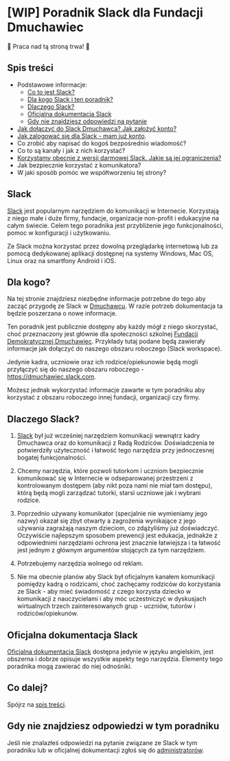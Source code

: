 # [WIP] Poradnik Slack dla Fundacji Dmuchawiec

:construction: Praca nad tą stroną trwa! :construction:

## Spis treści

* Podstawowe informacje:
    * [Co to jest Slack?](#slack)
    * [Dla kogo Slack i ten poradnik?](#dla-kogo)
    * [Dlaczego Slack?](#dlaczego-slack)
    * [Oficjalna dokumentacja Slack](#oficjalna-dokumentacja-slack)
    * [Gdy nie znajdziesz odpowiedzi na pytanie](#gdy-nie-znajdziesz-odpowiedzi-w-tym-poradniku)
* [Jak dołączyć do Slack Dmuchawca? Jak założyć konto?](podstrony/jak_dolaczyc.md)
* [Jak zalogować się dla Slack - mam już konto](podstrony/logowanie.md).
* Co zrobić aby napisać do kogoś bezpośrednio wiadomość?
* Co to są kanały i jak z nich korzystać?
* [Korzystamy obecnie z wersji darmowej Slack. Jakie są jej ograniczenia?](podstrony/ograniczenia_wersji_darmowej_slack.md)
* Jak bezpiecznie korzystać z komunikatora?
* W jaki sposób pomóc we współtworzeniu tej strony?


## Slack

[Slack](https://www.slack.com) jest popularnym narzędziem do 
komunikacji w Internecie. Korzystają z niego małe i duże
firmy, fundacje, organizacje non-profit i edukacyjne 
na całym świecie. Celem tego poradnika jest przybliżenie jego
funkcjonalności, pomoc w konfiguracji i użytkowaniu.

Ze Slack można korzystać przez dowolną przeglądarkę 
internetową lub za pomocą dedykowanej aplikacji dostępnej
na systemy Windows, Mac OS, Linux oraz na smartfony Android
i iOS.

## Dla kogo?

Na tej stronie znajdziesz niezbędne informacje potrzebne
do tego aby zacząć przygodę ze Slack
w [Dmuchawcu](https://www.fundacjadmuchawiec.pl/).
W razie potrzeb dokumentacja ta będzie poszerzana
o nowe informacje.

Ten poradnik jest publicznie dostępny aby każdy mógł
z niego skorzystać, choć przeznaczony jest głównie
dla społeczności szkolnej 
[Fundacji Demokratycznej Dmuchawiec](https://www.fundacjadmuchawiec.pl/).
Przykłady tutaj podane będą zawierały informacje jak
dołączyć do naszego obszaru roboczego (Slack workspace).

Jedynie kadra, uczniowie oraz ich rodzice/opiekunowie będą
mogli przyłączyć się do naszego obszaru roboczego - 
https://dmuchawiec.slack.com.

Możesz jednak wykorzystać informacje zawarte w tym poradniku
aby korzystać z obszaru roboczego innej fundacji, 
organizacji czy firmy.

## Dlaczego Slack?

1. [Slack](https://www.slack.com) był już wcześniej narzędziem
komunikacji wewnątrz kadry Dmuchawca oraz do komunikacji
z Radą Rodziców. Doświadczenia te potwierdziły użyteczność
i łatwość tego narzędzia przy jednoczesnej bogatej
funkcjonalności.

2. Chcemy narzędzia, które pozwoli tutorkom i uczniom
bezpiecznie komunikować się w Internecie w odseparowanej
przestrzeni z kontrolowanym dostępem (aby nikt poza nami nie
miał tam dostępu), którą będą mogli zarządzać tutorki, 
starsi uczniowe jak i wybrani rodzice.

3. Poprzednio używany komunikator (specjalnie nie wymieniamy
jego nazwy) okazał się zbyt otwarty a zagrożenia wynikające
z jego używania zagrażają naszym dzieciom, co zdążyliśmy
już doświadczyć. Oczywiście
najlepszym sposobem prewencji jest edukacja, jednakże
z odpowiednimi narzędziami ochrona jest znacznie łatwiejsza
i ta łatwość jest jednym z głównym argumentów stojących
za tym narzędziem.

4. Potrzebujemy narzędzia wolnego od reklam.

5. Nie ma obecnie planów aby Slack był oficjalnym kanałem
komunikacji
pomiędzy kadrą o rodzicami, choć zachęcamy rodziców do
korzystania ze Slack - aby mieć świadomość z czego korzysta
dziecko w komunikacji z nauczycielami i aby móc uczestniczyć
w dyskusjach wirtualnych trzech zainteresowanych grup - uczniów,
tutorów i rodziców/opiekunów.

## Oficjalna dokumentacja Slack

[Oficjalna dokumentacja Slack](https://slack.com/intl/en-pl/help)
dostępna jedynie w języku angielskim, jest obszerna
i dobrze opisuje wszystkie aspekty tego narzędzia. Elementy
tego poradnika mogą zawierać do niej odnośniki.

## Co dalej?

Spójrz na [spis treści](#spis-treści).

## Gdy nie znajdziesz odpowiedzi w tym poradniku

Jeśli nie znalazłeś odpowiedzi na pytanie związane ze Slack
w tym poradniku lub w oficjalnej dokumentacji
zgłoś się do 
[administratorów](podstrony/administratorzy_slack.md).
